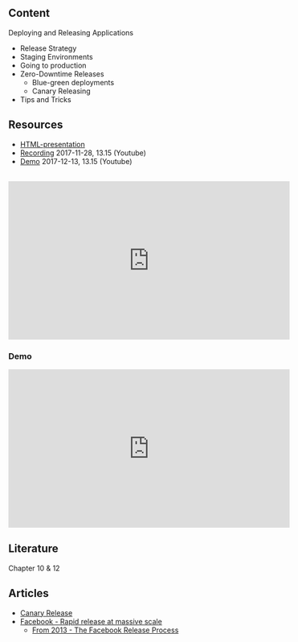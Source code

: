 ## Content
Deploying and Releasing Applications
* Release Strategy
* Staging Environments
* Going to production
* Zero-Downtime Releases
  * Blue-green deployments
  * Canary Releasing
* Tips and Tricks

## Resources
- [HTML-presentation](https://rawgit.com/2dv611/syllabus/master/resources/lectures/04_deploying_and_releasing_applications/index.html#/)
- [Recording](https://youtu.be/YVesDlwrZEk?t=14m57s&list=PLSWJPPj5sKmry_AUw35ypwxNBUU9YK1K-) 2017-11-28, 13.15 (Youtube)
- [Demo](https://youtu.be/Y1myTHs6AcE?list=PLSWJPPj5sKmry_AUw35ypwxNBUU9YK1K-) 2017-12-13, 13.15 (Youtube)

<br />
<iframe width="560" height="315" src="https://www.youtube.com/embed/Y1myTHs6AcE?t=14m57s&list=PLSWJPPj5sKmry_AUw35ypwxNBUU9YK1K-" frameborder="0" allowfullscreen></iframe>

### Demo
<iframe width="560" height="315" src="https://www.youtube.com/embed/Y1myTHs6AcE?list=PLSWJPPj5sKmry_AUw35ypwxNBUU9YK1K-" frameborder="0" allowfullscreen></iframe>


## Literature
Chapter 10 & 12

## Articles
* [Canary Release](https://martinfowler.com/bliki/CanaryRelease.html)
* [Facebook - Rapid release at massive scale](https://code.facebook.com/posts/270314900139291/rapid-release-at-massive-scale)
  * [From 2013 - The Facebook Release Process](https://www.infoq.com/presentations/Facebook-Release-Process)